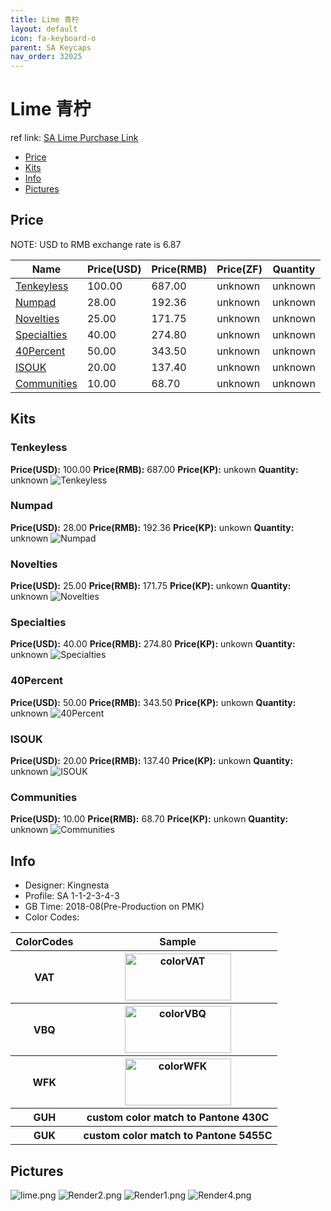 ```yaml
---
title: Lime 青柠
layout: default
icon: fa-keyboard-o
parent: SA Keycaps
nav_order: 32025
---
```


# Lime 青柠

ref link: [SA Lime Purchase Link](https://pimpmykeyboard.com/sa-lime-keyset/)

* [Price](#price)
* [Kits](#kits)
* [Info](#info)
* [Pictures](#pictures)

## Price

NOTE: USD to RMB exchange rate is 6.87

| Name          | Price(USD)    | Price(RMB)  | Price(ZF)  | Quantity |
| ------------- | ------------- | ----------- | ---------- | -------- |
|[Tenkeyless](#tenkeyless)|100.00|687.00|unknown|unknown|
|[Numpad](#numpad)|28.00|192.36|unknown|unknown|
|[Novelties](#novelties)|25.00|171.75|unknown|unknown|
|[Specialties](#specialties)|40.00|274.80|unknown|unknown|
|[40Percent](#40percent)|50.00|343.50|unknown|unknown|
|[ISOUK](#isouk)|20.00|137.40|unknown|unknown|
|[Communities](#communities)|10.00|68.70|unknown|unknown|

## Kits
### Tenkeyless
**Price(USD):** 100.00    **Price(RMB):** 687.00    **Price(KP):** unkown    **Quantity:** unknown
<img src="{{ 'assets/images/sa-keycaps/lime/kits_pics/tenkeyless.jpg' | relative_url }}" alt="Tenkeyless" class="image featured">

### Numpad
**Price(USD):** 28.00    **Price(RMB):** 192.36    **Price(KP):** unkown    **Quantity:** unknown
<img src="{{ 'assets/images/sa-keycaps/lime/kits_pics/numpad.jpg' | relative_url }}" alt="Numpad" class="image featured">

### Novelties
**Price(USD):** 25.00    **Price(RMB):** 171.75    **Price(KP):** unkown    **Quantity:** unknown
<img src="{{ 'assets/images/sa-keycaps/lime/kits_pics/novelties.jpg' | relative_url }}" alt="Novelties" class="image featured">

### Specialties
**Price(USD):** 40.00    **Price(RMB):** 274.80    **Price(KP):** unkown    **Quantity:** unknown
<img src="{{ 'assets/images/sa-keycaps/lime/kits_pics/specialties.jpg' | relative_url }}" alt="Specialties" class="image featured">

### 40Percent
**Price(USD):** 50.00    **Price(RMB):** 343.50    **Price(KP):** unkown    **Quantity:** unknown
<img src="{{ 'assets/images/sa-keycaps/lime/kits_pics/40percent.jpg' | relative_url }}" alt="40Percent" class="image featured">

### ISOUK
**Price(USD):** 20.00    **Price(RMB):** 137.40    **Price(KP):** unkown    **Quantity:** unknown
<img src="{{ 'assets/images/sa-keycaps/lime/kits_pics/isouk.jpg' | relative_url }}" alt="ISOUK" class="image featured">

### Communities
**Price(USD):** 10.00    **Price(RMB):** 68.70    **Price(KP):** unkown    **Quantity:** unknown
<img src="{{ 'assets/images/sa-keycaps/lime/kits_pics/communities.jpg' | relative_url }}" alt="Communities" class="image featured">

## Info
* Designer: Kingnesta
* Profile: SA 1-1-2-3-4-3
* GB Time: 2018-08(Pre-Production on PMK)
* Color Codes: 
<table style="width:100%">
  <tr>
    <th>ColorCodes</th>
    <th>Sample</th>
  </tr>
  <tr>
    <th>VAT</th>
    <th><img src="{{ 'assets/images/sa-keycaps/SP_ColorCodes/abs/SP_Abs_ColorCodes_VAT.png' | relative_url }}" alt="colorVAT" height="75" width="170"></th>
  </tr>
  <tr>
    <th>VBQ</th>
    <th><img src="{{ 'assets/images/sa-keycaps/SP_ColorCodes/abs/SP_Abs_ColorCodes_VBQ.png' | relative_url }}" alt="colorVBQ" height="75" width="170"></th>
  </tr>
  <tr>
    <th>WFK</th>
    <th><img src="{{ 'assets/images/sa-keycaps/SP_ColorCodes/abs/SP_Abs_ColorCodes_WFK.png' | relative_url }}" alt="colorWFK" height="75" width="170"></th>
  </tr>
  <tr>
    <th>GUH</th>
    <th>custom color match to Pantone 430C</th>
  </tr>
  <tr>
    <th>GUK</th>
    <th>custom color match to Pantone 5455C</th>
</table>


## Pictures
<img src="{{ 'assets/images/sa-keycaps/lime/rendering_pics/lime.png' | relative_url }}" alt="lime.png" class="image featured">
<img src="{{ 'assets/images/sa-keycaps/lime/rendering_pics/Render2.png' | relative_url }}" alt="Render2.png" class="image featured">
<img src="{{ 'assets/images/sa-keycaps/lime/rendering_pics/Render1.png' | relative_url }}" alt="Render1.png" class="image featured">
<img src="{{ 'assets/images/sa-keycaps/lime/rendering_pics/Render4.png' | relative_url }}" alt="Render4.png" class="image featured">

